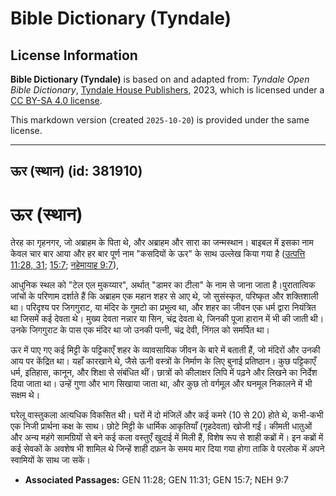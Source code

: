 # Bible Dictionary (Tyndale)

## License Information

**Bible Dictionary (Tyndale)** is based on and adapted from: _Tyndale Open Bible Dictionary_, [Tyndale House Publishers](https://tyndaleopenresources.com/), 2023, which is licensed under a [CC BY-SA 4.0 license](https://creativecommons.org/licenses/by-sa/4.0/legalcode.en).

This markdown version (created `2025-10-20`) is provided under the same license.



--------------------------------

## ऊर (स्थान) (id: 381910)

ऊर (स्थान)
==========

तेरह का गृहनगर, जो अब्राहम के पिता थे, और अब्राहम और सारा का जन्मस्थान। बाइबल में इसका नाम केवल चार बार आया और हर बार पूर्ण नाम "कसदियों के ऊर" के साथ उल्लेख किया गया है ([उत्पत्ति 11:28, 31](https://ref.ly/Gen11:28,Gen11:31); [15:7](https://ref.ly/Gen15:7); [नहेमायाह 9:7](https://ref.ly/Neh9:7)), 

आधुनिक स्थल को "टेल एल मुकय्यार", अर्थात् "डामर का टीला" के नाम से जाना जाता है।पुरातात्विक जांचों के परिणाम दर्शाते हैं कि अब्राहम एक महान शहर से आए थे, जो सुसंस्कृत, परिष्कृत और शक्तिशाली था। परिदृश्य पर जिगगुराट, या मंदिर के गुमटो का प्रभुत्व था, और शहर का जीवन एक धर्म द्वारा नियंत्रित था जिसमें कई देवता थे। मुख्य देवता नन्नार या सिन, चंद्र देवता थे, जिनकी पूजा हारान में भी की जाती थी। उनके जिगगुराट के पास एक मंदिर था जो उनकी पत्नी, चंद्र देवी, निंगल को समर्पित था।

ऊर में पाए गए कई मिट्टी के पट्टिकाएँ शहर के व्यावसायिक जीवन के बारे में बताती हैं, जो मंदिरों और उनकी आय पर केंद्रित था। यहाँ कारखाने थे, जैसे ऊनी वस्त्रों के निर्माण के लिए बुनाई प्रतिष्ठान। कुछ पट्टिकाएँ धर्म, इतिहास, कानून, और शिक्षा से संबंधित थीं। छात्रों को कीलाक्षर लिपि में पढ़ने और लिखने का निर्देश दिया जाता था। उन्हें गुणा और भाग सिखाया जाता था, और कुछ तो वर्गमूल और घनमूल निकालने में भी सक्षम थे।

घरेलू वास्तुकला अत्यधिक विकसित थी। घरों में दो मंजिलें और कई कमरे (10 से 20\) होते थे, कभी\-कभी एक निजी प्रार्थना कक्ष के साथ। छोटे मिट्टी के धार्मिक आकृतियाँ (गृहदेवता) खोजी गईं। कीमती धातुओं और अन्य महंगे सामग्रियों से बने कई कला वस्तुएँ खुदाई में मिली हैं, विशेष रूप से शाही कब्रों में। इन कब्रों में कई सेवकों के अवशेष भी शामिल थे जिन्हें शाही दफ़न के समय मार दिया गया होगा ताकि वे परलोक में अपने स्वामियों के साथ जा सकें।

* **Associated Passages:** GEN 11:28; GEN 11:31; GEN 15:7; NEH 9:7

